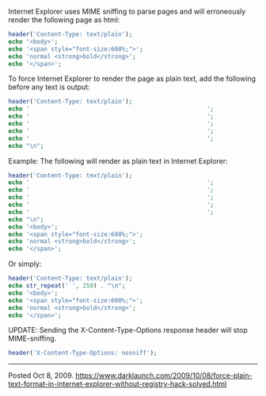 Internet Explorer uses MIME sniffing to parse pages and will erroneously render the following page as html:
```php
header('Content-Type: text/plain');
echo '<body>';
echo '<span style="font-size:600%;">';
echo 'normal <strong>bold</strong>';
echo '</span>';
```
To force Internet Explorer to render the page as plain text, add the following before any text is output:
```php
header('Content-Type: text/plain');
echo '                                                  ';
echo '                                                  ';
echo '                                                  ';
echo '                                                  ';
echo '                                                  ';
echo "\n";
```
Example:
The following will render as plain text in Internet Explorer:
```php
header('Content-Type: text/plain');
echo '                                                  ';
echo '                                                  ';
echo '                                                  ';
echo '                                                  ';
echo '                                                  ';
echo "\n";
echo '<body>';
echo '<span style="font-size:600%;">';
echo 'normal <strong>bold</strong>';
echo '</span>';
```
Or simply:
```php
header('Content-Type: text/plain');
echo str_repeat(' ', 250) . "\n";
echo '<body>';
echo '<span style="font-size:600%;">';
echo 'normal <strong>bold</strong>';
echo '</span>';
```

UPDATE: Sending the X-Content-Type-Options response header will stop MIME-sniffing.
```php
header('X-Content-Type-Options: nosniff');
```

---


Posted Oct 8, 2009.
https://www.darklaunch.com/2009/10/08/force-plain-text-format-in-internet-explorer-without-registry-hack-solved.html